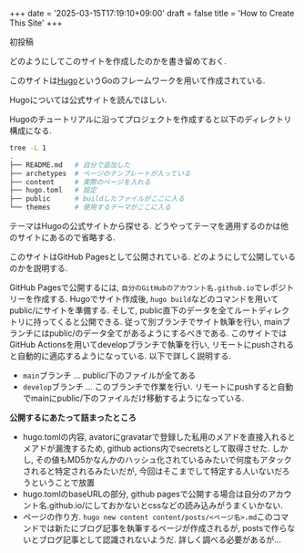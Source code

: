 +++
date = '2025-03-15T17:19:10+09:00'
draft = false
title = 'How to Create This Site'
+++

初投稿

どのようにしてこのサイトを作成したのかを書き留めておく.

このサイトは[Hugo](https://gohugo.io/)というGoのフレームワークを用いて作成されている.

Hugoについては公式サイトを読んでほしい.

Hugoのチュートリアルに沿ってプロジェクトを作成すると以下のディレクトリ構成になる.
``` zsh
tree -L 1
.
├── README.md   # 自分で追加した
├── archetypes  # ページのテンプレートが入っている
├── content     # 実際のページを入れる
├── hugo.toml   # 設定
├── public      # buildしたファイルがここに入る
└── themes      # 使用するテーマがここに入る
```

テーマはHugoの公式サイトから探せる. どうやってテーマを適用するのかは他のサイトにあるので省略する.

このサイトはGitHub Pagesとして公開されている. どのようにして公開しているのかを説明する.

GitHub Pagesで公開するには, `自分のGitHubのアカウント名.github.io`でレポジトリーを作成する.
Hugoでサイト作成後, `hugo build`などのコマンドを用いてpublic/にサイトを準備する. そして, public直下のデータを全てルートディレクトリに持ってくると公開できる. 従って別ブランチでサイト執筆を行い, mainブランチにはpublic/のデータ全てがあるようにするべきである. このサイトではGitHub Actionsを用いてdevelopブランチで執筆を行い, リモートにpushされると自動的に適応するようになっている. 以下で詳しく説明する.

- `main`ブランチ ... public/下のファイルが全てある
- `develop`ブランチ ... このブランチで作業を行い. リモートにpushすると自動でmainにpublic/下のファイルだけ移動するようになっている.

**公開するにあたって詰まったところ**
- hugo.tomlの内容, avatorにgravatarで登録した私用のメアドを直接入れるとメアドが漏洩するため, github actions内でsecretsとして取得させた. しかし, その値もMD5かなんかのハッシュ化されているみたいで何度もアタックされると特定されるみたいだが, 今回はそこまでして特定する人いないだろうということで放置
- hugo.tomlのbaseURLの部分, github pagesで公開する場合は自分のアカウント名.github.io/にしておかないとcssなどの読み込みがうまくいかない.
- ページの作り方. `hugo new content content/posts/<ページ名>.md`このコマンドでは新たにブログ記事を執筆するページが作成されるが, postsで作らないとブログ記事として認識されないようだ. 詳しく調べる必要があるが...


